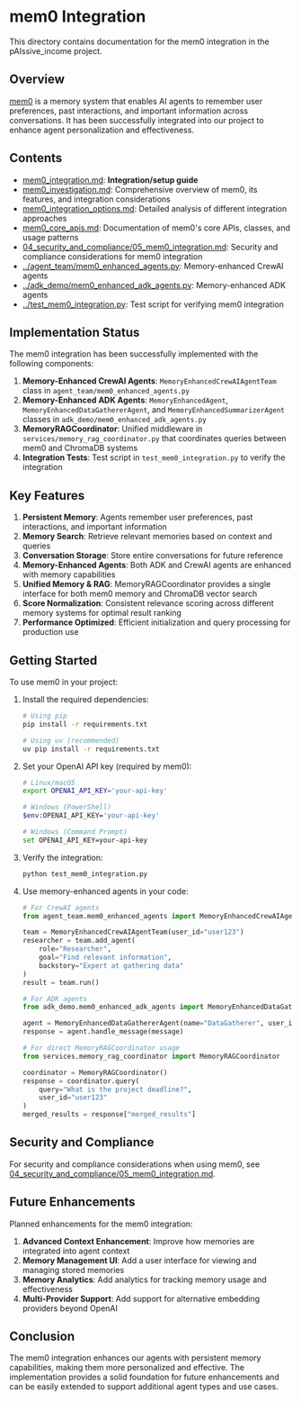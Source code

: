 # mem0 Integration

This directory contains documentation for the mem0 integration in the pAIssive_income project.

## Overview

[mem0](https://mem0.ai) is a memory system that enables AI agents to remember user preferences, past interactions, and important information across conversations. It has been successfully integrated into our project to enhance agent personalization and effectiveness.

## Contents

- [mem0_integration.md](../05_sdk_and_integrations/mem0_integration.md): **Integration/setup guide**
- [mem0_investigation.md](mem0_investigation.md): Comprehensive overview of mem0, its features, and integration considerations
- [mem0_integration_options.md](mem0_integration_options.md): Detailed analysis of different integration approaches
- [mem0_core_apis.md](mem0_core_apis.md): Documentation of mem0's core APIs, classes, and usage patterns
- [04_security_and_compliance/05_mem0_integration.md](04_security_and_compliance/05_mem0_integration.md): Security and compliance considerations for mem0 integration
- [../agent_team/mem0_enhanced_agents.py](../agent_team/mem0_enhanced_agents.py): Memory-enhanced CrewAI agents
- [../adk_demo/mem0_enhanced_adk_agents.py](../adk_demo/mem0_enhanced_adk_agents.py): Memory-enhanced ADK agents
- [../test_mem0_integration.py](../test_mem0_integration.py): Test script for verifying mem0 integration

## Implementation Status

The mem0 integration has been successfully implemented with the following components:

1. **Memory-Enhanced CrewAI Agents**: `MemoryEnhancedCrewAIAgentTeam` class in `agent_team/mem0_enhanced_agents.py`
2. **Memory-Enhanced ADK Agents**: `MemoryEnhancedAgent`, `MemoryEnhancedDataGathererAgent`, and `MemoryEnhancedSummarizerAgent` classes in `adk_demo/mem0_enhanced_adk_agents.py`
3. **MemoryRAGCoordinator**: Unified middleware in `services/memory_rag_coordinator.py` that coordinates queries between mem0 and ChromaDB systems
4. **Integration Tests**: Test script in `test_mem0_integration.py` to verify the integration

## Key Features

1. **Persistent Memory**: Agents remember user preferences, past interactions, and important information
2. **Memory Search**: Retrieve relevant memories based on context and queries
3. **Conversation Storage**: Store entire conversations for future reference
4. **Memory-Enhanced Agents**: Both ADK and CrewAI agents are enhanced with memory capabilities
5. **Unified Memory & RAG**: MemoryRAGCoordinator provides a single interface for both mem0 memory and ChromaDB vector search
6. **Score Normalization**: Consistent relevance scoring across different memory systems for optimal result ranking
7. **Performance Optimized**: Efficient initialization and query processing for production use

## Getting Started

To use mem0 in your project:

1. Install the required dependencies:
   ```bash
   # Using pip
   pip install -r requirements.txt

   # Using uv (recommended)
   uv pip install -r requirements.txt
   ```

2. Set your OpenAI API key (required by mem0):
   ```bash
   # Linux/macOS
   export OPENAI_API_KEY='your-api-key'

   # Windows (PowerShell)
   $env:OPENAI_API_KEY='your-api-key'

   # Windows (Command Prompt)
   set OPENAI_API_KEY=your-api-key
   ```

3. Verify the integration:
   ```bash
   python test_mem0_integration.py
   ```

4. Use memory-enhanced agents in your code:
   ```python
   # For CrewAI agents
   from agent_team.mem0_enhanced_agents import MemoryEnhancedCrewAIAgentTeam

   team = MemoryEnhancedCrewAIAgentTeam(user_id="user123")
   researcher = team.add_agent(
       role="Researcher",
       goal="Find relevant information",
       backstory="Expert at gathering data"
   )
   result = team.run()

   # For ADK agents
   from adk_demo.mem0_enhanced_adk_agents import MemoryEnhancedDataGathererAgent

   agent = MemoryEnhancedDataGathererAgent(name="DataGatherer", user_id="user123")
   response = agent.handle_message(message)

   # For direct MemoryRAGCoordinator usage
   from services.memory_rag_coordinator import MemoryRAGCoordinator

   coordinator = MemoryRAGCoordinator()
   response = coordinator.query(
       query="What is the project deadline?",
       user_id="user123"
   )
   merged_results = response["merged_results"]
   ```

## Security and Compliance

For security and compliance considerations when using mem0, see [04_security_and_compliance/05_mem0_integration.md](04_security_and_compliance/05_mem0_integration.md).

## Future Enhancements

Planned enhancements for the mem0 integration:

1. **Advanced Context Enhancement**: Improve how memories are integrated into agent context
2. **Memory Management UI**: Add a user interface for viewing and managing stored memories
3. **Memory Analytics**: Add analytics for tracking memory usage and effectiveness
4. **Multi-Provider Support**: Add support for alternative embedding providers beyond OpenAI

## Conclusion

The mem0 integration enhances our agents with persistent memory capabilities, making them more personalized and effective. The implementation provides a solid foundation for future enhancements and can be easily extended to support additional agent types and use cases.
